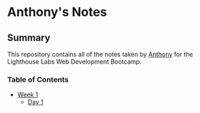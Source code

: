 # Anthony's Notes

## Summary 

This repository contains all of the notes taken by [Anthony](https://github.com/stoofz/) for the Lighthouse Labs Web Development Bootcamp.

### Table of Contents

* [Week 1](/Week_1)
  * [Day 1](/Week_1/Day_1)